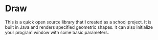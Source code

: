 # Draw

This is a quick open source library that I created as a school project.
It is built in Java and renders specified geometric shapes. It can also initialize your program window with some basic parameters.

